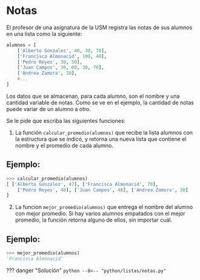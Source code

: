 # Notas

El profesor de una asignatura de la USM registra las notas de sus alumnos en una lista como la siguiente:

```python
alumnos = [
    ['Alberto Gonzalez', 40, 30, 70], 
    ['Francisca Almonacid', 100, 40],
    ['Pedro Reyes', 30, 50],
    ['Juan Campos', 30, 60, 30, 70],
    ['Andrea Zamora', 30],
    #...
]
```

Los datos que se almacenan, para cada alumno, son el nombre y una cantidad variable de notas. Como se ve en el ejemplo, la cantidad de notas puede variar de un alumno a otro.

Se le pide que escriba las siguientes funciones:

1. La función `calcular_promedio(alumnos)` que recibe la lista alumnos con la estructura que se indicó, y retorna una nueva lista que contiene el nombre y el promedio de cada alumno.

## Ejemplo:

```python
>>> calcular_promedio(alumnos)
[ ['Alberto Gonzalez', 47], ['Francisca Almonacid', 70],
    ['Pedro Reyes', 40], ['Juan Campos', 48], ['Andrea Zamora', 30]
]
   ```

2. La funcion `mejor_promedio(alumnos)` que entrega el nombre del alumno con mejor promedio. Si hay varios alumnos empatados con el mejor promedio, la función retorna alguno de ellos, sin importar cuál.

## Ejemplo:

```python
>>> mejor_promedio(alumnos)
'Francisca Almonacid'
```


??? danger "Solución"
    ```python
    --8<-- "python/listas/notas.py"
    ```